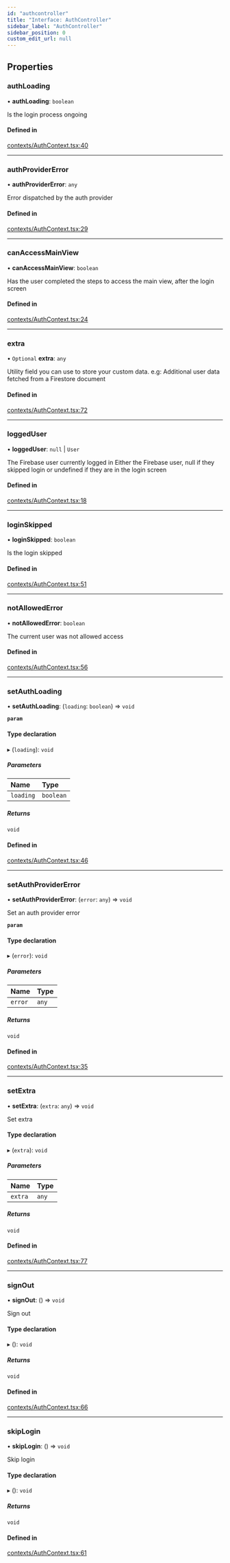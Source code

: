 ```yaml
---
id: "authcontroller"
title: "Interface: AuthController"
sidebar_label: "AuthController"
sidebar_position: 0
custom_edit_url: null
---
```


## Properties

### authLoading

• **authLoading**: `boolean`

Is the login process ongoing

#### Defined in

[contexts/AuthContext.tsx:40](https://github.com/Camberi/firecms/blob/b1328ad/src/contexts/AuthContext.tsx#L40)

___

### authProviderError

• **authProviderError**: `any`

Error dispatched by the auth provider

#### Defined in

[contexts/AuthContext.tsx:29](https://github.com/Camberi/firecms/blob/b1328ad/src/contexts/AuthContext.tsx#L29)

___

### canAccessMainView

• **canAccessMainView**: `boolean`

Has the user completed the steps to access the main view, after the
login screen

#### Defined in

[contexts/AuthContext.tsx:24](https://github.com/Camberi/firecms/blob/b1328ad/src/contexts/AuthContext.tsx#L24)

___

### extra

• `Optional` **extra**: `any`

Utility field you can use to store your custom data.
e.g: Additional user data fetched from a Firestore document

#### Defined in

[contexts/AuthContext.tsx:72](https://github.com/Camberi/firecms/blob/b1328ad/src/contexts/AuthContext.tsx#L72)

___

### loggedUser

• **loggedUser**: ``null`` \| `User`

The Firebase user currently logged in
Either the Firebase user, null if they skipped login or undefined
if they are in the login screen

#### Defined in

[contexts/AuthContext.tsx:18](https://github.com/Camberi/firecms/blob/b1328ad/src/contexts/AuthContext.tsx#L18)

___

### loginSkipped

• **loginSkipped**: `boolean`

Is the login skipped

#### Defined in

[contexts/AuthContext.tsx:51](https://github.com/Camberi/firecms/blob/b1328ad/src/contexts/AuthContext.tsx#L51)

___

### notAllowedError

• **notAllowedError**: `boolean`

The current user was not allowed access

#### Defined in

[contexts/AuthContext.tsx:56](https://github.com/Camberi/firecms/blob/b1328ad/src/contexts/AuthContext.tsx#L56)

___

### setAuthLoading

• **setAuthLoading**: (`loading`: `boolean`) => `void`

**`param`**

#### Type declaration

▸ (`loading`): `void`

##### Parameters

| Name | Type |
| :------ | :------ |
| `loading` | `boolean` |

##### Returns

`void`

#### Defined in

[contexts/AuthContext.tsx:46](https://github.com/Camberi/firecms/blob/b1328ad/src/contexts/AuthContext.tsx#L46)

___

### setAuthProviderError

• **setAuthProviderError**: (`error`: `any`) => `void`

Set an auth provider error

**`param`**

#### Type declaration

▸ (`error`): `void`

##### Parameters

| Name | Type |
| :------ | :------ |
| `error` | `any` |

##### Returns

`void`

#### Defined in

[contexts/AuthContext.tsx:35](https://github.com/Camberi/firecms/blob/b1328ad/src/contexts/AuthContext.tsx#L35)

___

### setExtra

• **setExtra**: (`extra`: `any`) => `void`

Set extra

#### Type declaration

▸ (`extra`): `void`

##### Parameters

| Name | Type |
| :------ | :------ |
| `extra` | `any` |

##### Returns

`void`

#### Defined in

[contexts/AuthContext.tsx:77](https://github.com/Camberi/firecms/blob/b1328ad/src/contexts/AuthContext.tsx#L77)

___

### signOut

• **signOut**: () => `void`

Sign out

#### Type declaration

▸ (): `void`

##### Returns

`void`

#### Defined in

[contexts/AuthContext.tsx:66](https://github.com/Camberi/firecms/blob/b1328ad/src/contexts/AuthContext.tsx#L66)

___

### skipLogin

• **skipLogin**: () => `void`

Skip login

#### Type declaration

▸ (): `void`

##### Returns

`void`

#### Defined in

[contexts/AuthContext.tsx:61](https://github.com/Camberi/firecms/blob/b1328ad/src/contexts/AuthContext.tsx#L61)
